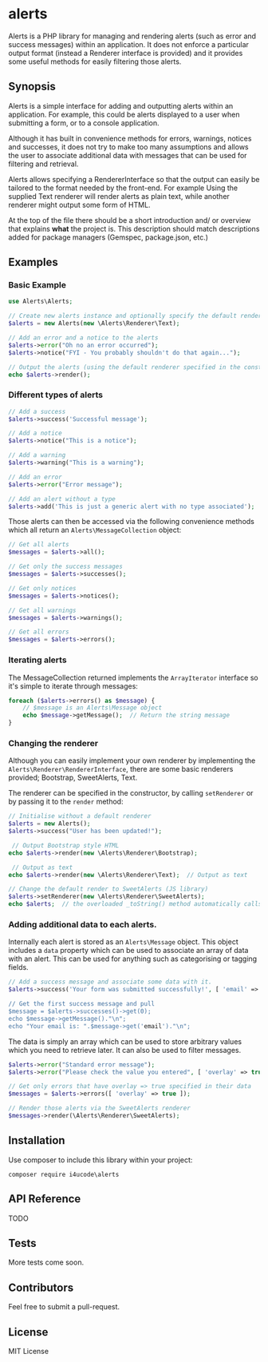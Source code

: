 # alerts
Alerts is a PHP library for managing and rendering alerts (such as error and success messages) within an application.  It does not enforce a particular output format (instead a Renderer interface is provided) and it provides some useful methods for easily filtering those alerts.

## Synopsis

Alerts is a simple interface for adding and outputting alerts within an application. For example, this could be alerts displayed to a user when submitting a form, or to a console application.

Although it has built in convenience methods for errors, warnings, notices and successes, it does not try to make too many assumptions and allows the user to associate additional data with messages that can be used for filtering and retrieval.

Alerts allows specifying a RendererInterface so that the output can easily be tailored to the format needed by the front-end.  For example Using the supplied Text renderer will render alerts as plain text, while another renderer might output some form of HTML.



At the top of the file there should be a short introduction and/ or overview that explains **what** the project is. This description should match descriptions added for package managers (Gemspec, package.json, etc.)

## Examples

### Basic Example

```php
use Alerts\Alerts;

// Create new alerts instance and optionally specify the default renderer
$alerts = new Alerts(new \Alerts\Renderer\Text);

// Add an error and a notice to the alerts
$alerts->error("Oh no an error occurred");
$alerts->notice("FYI - You probably shouldn't do that again...");

// Output the alerts (using the default renderer specified in the constructor)
echo $alerts->render();
```

### Different types of alerts

```php
// Add a success
$alerts->success('Successful message');

// Add a notice
$alerts->notice("This is a notice");

// Add a warning
$alerts->warning("This is a warning");

// Add an error
$alerts->error("Error message");

// Add an alert without a type
$alerts->add('This is just a generic alert with no type associated');
```

Those alerts can then be accessed via the following convenience methods which all return an `Alerts\MessageCollection` object:

```php
// Get all alerts
$messages = $alerts->all();

// Get only the success messages
$messages = $alerts->successes();

// Get only notices
$messages = $alerts->notices();

// Get all warnings
$messages = $alerts->warnings();

// Get all errors
$messages = $alerts->errors();
```

### Iterating alerts

The MessageCollection returned implements the `ArrayIterator` interface so it's simple to iterate through messages:

```php
foreach ($alerts->errors() as $message) {
    // $message is an Alerts\Message object
    echo $message->getMessage();  // Return the string message
}
```

### Changing the renderer

Although you can easily implement your own renderer by implementing the `Alerts\Renderer\RendererInterface`, there are some basic renderers provided; Bootstrap, SweetAlerts, Text.

The renderer can be specified in the constructor, by calling `setRenderer` or by passing it to the `render` method:

```php
// Initialise without a default renderer
$alerts = new Alerts();
$alerts->success("User has been updated!");

 // Output Bootstrap style HTML
echo $alerts->render(new \Alerts\Renderer\Bootstrap); 

 // Output as text
echo $alerts->render(new \Alerts\Renderer\Text);  // Output as text

// Change the default render to SweetAlerts (JS library)
$alerts->setRenderer(new \Alerts\Renderer\SweetAlerts); 
echo $alerts;  // the overloaded _toString() method automatically calls render()
```

### Adding additional data to each alerts.

Internally each alert is stored as an `Alerts\Message` object.  This object includes a `data` property which can be used to associate an array of data with an alert.  This can be used for anything such as categorising or tagging fields.

```php
// Add a success message and associate some data with it.
$alerts->success('Your form was submitted successfully!', [ 'email' => 'walter@example.com ]);

// Get the first success message and pull 
$message = $alerts->successes()->get(0);
echo $message->getMessage()."\n";
echo "Your email is: ".$message->get('email')."\n";
```

The data is simply an array which can be used to store arbitrary values which you need to retrieve later.  It can also be used to filter messages.

```php
$alerts->error("Standard error message");
$alerts->error("Please check the value you entered", [ 'overlay' => true ]);

// Get only errors that have overlay => true specified in their data
$messages = $alerts->errors([ 'overlay' => true ]);

// Render those alerts via the SweetAlerts renderer
$messages->render(\Alerts\Renderer\SweetAlerts);
```


## Installation

Use composer to include this library within your project:
```
composer require i4ucode\alerts
```

## API Reference

TODO

## Tests

More tests come soon.

## Contributors

Feel free to submit a pull-request.

## License

MIT License
